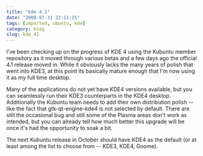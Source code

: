 ```yaml
---
title: "kde 4.1"
date: "2008-07-31 22:11:25"
tags: [imported, ubuntu, kde]
category: blog
slug: kde_41
---
```


I've been checking up on the progress of KDE 4 using the Kubuntu member repository as it moved through various betas and a few days ago the official 4.1 release moved in. While it obviously lacks the many years of polish that went into KDE3, at this point its basically mature enough that I'm now using it as my full time desktop.

Many of the applications do not yet have KDE4 versions available, but you can seamlessly run their KDE3 counterparts in the KDE4 desktop. Additionally the Kubuntu team needs to add their own distribution polish -- like the fact that gtk-qt-engine-kde4 is not selected by default. There are still the occasional bug and still some of the Plasma areas don't work as intended, but you can already tell how much better this upgrade will be once it's had the opportunity to soak a bit.

The next Kubuntu release in October should have KDE4 as the default (or at least among the list to choose from -- KDE3, KDE4, Gnome).
